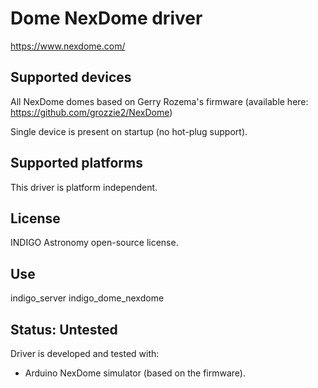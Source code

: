 # Dome NexDome driver

https://www.nexdome.com/

## Supported devices

All NexDome domes based on Gerry Rozema's firmware (available here:
https://github.com/grozzie2/NexDome)

Single device is present on startup (no hot-plug support).

## Supported platforms

This driver is platform independent.

## License

INDIGO Astronomy open-source license.

## Use

indigo_server indigo_dome_nexdome

## Status: Untested

Driver is developed and tested with:
* Arduino NexDome simulator (based on the firmware).
